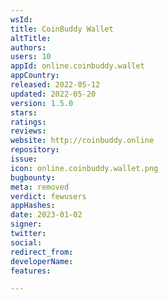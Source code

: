 ```yaml
---
wsId: 
title: CoinBuddy Wallet
altTitle: 
authors: 
users: 10
appId: online.coinbuddy.wallet
appCountry: 
released: 2022-05-12
updated: 2022-05-20
version: 1.5.0
stars: 
ratings: 
reviews: 
website: http://coinbuddy.online
repository: 
issue: 
icon: online.coinbuddy.wallet.png
bugbounty: 
meta: removed
verdict: fewusers
appHashes: 
date: 2023-01-02
signer: 
twitter: 
social: 
redirect_from: 
developerName: 
features: 

---
```


